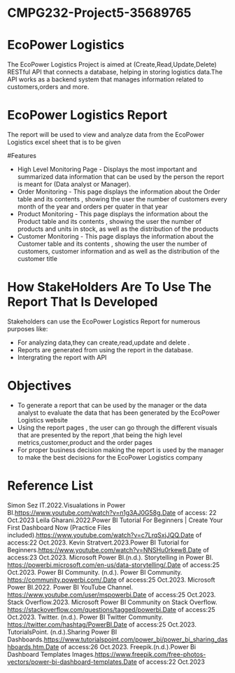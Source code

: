 # CMPG232-Project5-35689765

# EcoPower Logistics

The EcoPower Logistics Project is aimed at (Create,Read,Update,Delete) RESTful API that connects a database, helping in storing logistics data.The API works as a backend system that manages information related to customers,orders and more.

# EcoPower Logistics Report
The report will be used to view and analyze data from the EcoPower Logistics excel sheet that is to be given 

#Features
- High Level Monitoring Page - Displays the most important and summarized data information that can be used by the person the report is meant for (Data analyst or Manager).
- Order Monitoring - This page displays the information about the Order table and its contents , showing the user the number of customers every month of the year and orders per quater in that year
- Product Monitoring - This page displays the information about the Product table and its contents , showing the user the number of products and units in stock, as well as the distribution of the products
- Customer Monitoring - This page displays the information about the Customer table and its contents , showing the user the number of customers, customer information and as well as the distribution of the customer title

# How StakeHolders Are To Use The Report That Is Developed

Stakeholders can use the EcoPower Logistics Report for numerous purposes like:
- For analyzing data,they can create,read,update and delete .
- Reports are generated from using the report in the database.
- Intergrating the report with API  
 
# Objectives

- To generate a report that can be used by the manager or the data analyst to evaluate the data that has been generated by the EcoPower Logistics website
- Using the report pages , the user can go through the different visuals that are presented by the report ,that being the high level metrics,customer,product and the order pages
- For proper business decision making the report is used by the manager to make the best decisions for the EcoPower Logistics company  

# Reference List


Simon Sez IT.2022.Visualations in Power BI.https://www.youtube.com/watch?v=n1g3AJ0G58g.Date of access: 22 Oct.2023
Leila Gharani.2022.Power BI Tutorial For Beginners | Create Your First Dashboard Now (Practice Files included).https://www.youtube.com/watch?v=c7LrqSxjJQQ.Date of access:22 Oct.2023.
Kevin Stratvert.2023.Power BI Tutorial for Beginners.https://www.youtube.com/watch?v=NNSHu0rkew8.Date of access:23 Oct.2023.
Microsoft Power BI.(n.d.). Storytelling in Power BI. https://powerbi.microsoft.com/en-us/data-storytelling/.Date of access:25 Oct.2023.
Power BI Community. (n.d.). Power BI Community. https://community.powerbi.com/.Date of access:25 Oct.2023.
Microsoft Power BI.2022. Power BI YouTube Channel. https://www.youtube.com/user/mspowerbi.Date of access:25 Oct.2023.
Stack Overflow.2023. Microsoft Power BI Community on Stack Overflow. https://stackoverflow.com/questions/tagged/powerbi.Date of access:25 Oct.2023.
Twitter. (n.d.). Power BI Twitter Community. https://twitter.com/hashtag/PowerBI.Date of access:25 Oct.2023.
TutorialsPoint. (n.d.).Sharing Power BI Dashboards.https://www.tutorialspoint.com/power_bi/power_bi_sharing_dashboards.htm.Date of access:26 Oct.2023. 
Freepik.(n.d.).Power Bi Dashboard Templates Images.https://www.freepik.com/free-photos-vectors/power-bi-dashboard-templates.Date of access:22 Oct.2023

